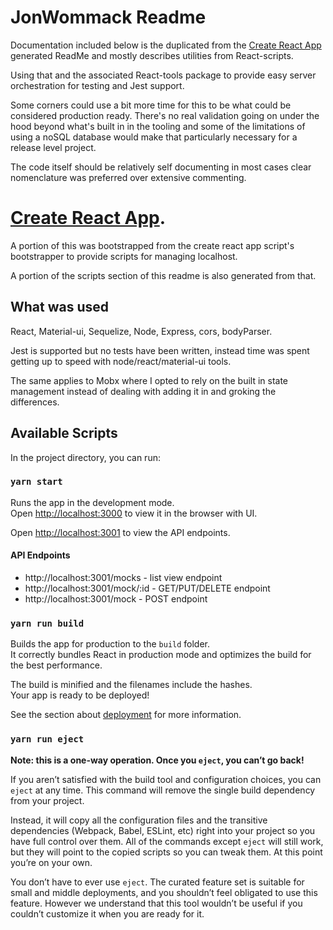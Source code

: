 # JonWommack Readme

Documentation included below is the duplicated from the [Create React App](https://github.com/facebook/create-react-app) generated ReadMe and mostly describes utilities from React-scripts.

Using that and the associated React-tools package to provide easy server orchestration for testing and Jest support.

Some corners could use a bit more time for this to be what could be considered production ready. There's no real validation going on under the hood beyond what's built in in the tooling and some of the limitations of using a noSQL database would make that particularly necessary for a release level project. 

The code itself should be relatively self documenting in most cases clear nomenclature was preferred over extensive commenting.

# [Create React App](https://github.com/facebook/create-react-app).

 A portion of this was bootstrapped from the create react app script's bootstrapper to provide scripts for managing localhost. 
 
 A portion of the scripts section of this readme is also generated from that.
 
## What was used

React, Material-ui, Sequelize, Node, Express, cors, bodyParser.

Jest is supported but no tests have been written, instead time was spent getting up to speed with node/react/material-ui tools.

The same applies to Mobx where I opted to rely on the built in state management instead of dealing with adding it in and groking the differences.

 
## Available Scripts

In the project directory, you can run:

### `yarn start`

Runs the app in the development mode.<br>
Open [http://localhost:3000](http://localhost:3000) to view it in the browser with UI.

Open [http://localhost:3001](http://localhost:3001) to view the API endpoints.

#### API Endpoints
 - http://localhost:3001/mocks - list view endpoint
 - http://localhost:3001/mock/:id - GET/PUT/DELETE endpoint
 - http://localhost:3001/mock - POST endpoint
 

### `yarn run build`

Builds the app for production to the `build` folder.<br>
It correctly bundles React in production mode and optimizes the build for the best performance.

The build is minified and the filenames include the hashes.<br>
Your app is ready to be deployed!

See the section about [deployment](https://facebook.github.io/create-react-app/docs/deployment) for more information.

### `yarn run eject`

**Note: this is a one-way operation. Once you `eject`, you can’t go back!**

If you aren’t satisfied with the build tool and configuration choices, you can `eject` at any time. This command will remove the single build dependency from your project.

Instead, it will copy all the configuration files and the transitive dependencies (Webpack, Babel, ESLint, etc) right into your project so you have full control over them. All of the commands except `eject` will still work, but they will point to the copied scripts so you can tweak them. At this point you’re on your own.

You don’t have to ever use `eject`. The curated feature set is suitable for small and middle deployments, and you shouldn’t feel obligated to use this feature. However we understand that this tool wouldn’t be useful if you couldn’t customize it when you are ready for it.